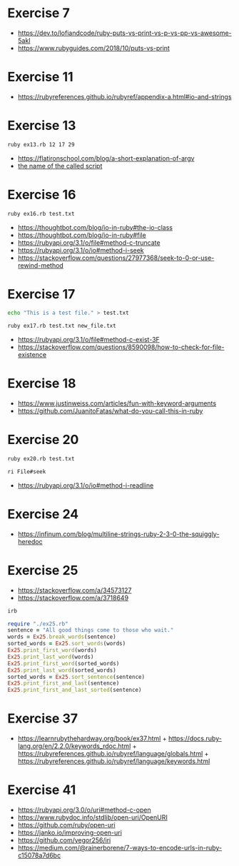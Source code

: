 # Exercise 7

- https://dev.to/lofiandcode/ruby-puts-vs-print-vs-p-vs-pp-vs-awesome-5akl
- https://www.rubyguides.com/2018/10/puts-vs-print

# Exercise 11

- https://rubyreferences.github.io/rubyref/appendix-a.html#io-and-strings

# Exercise 13

```bash
ruby ex13.rb 12 17 29
```

- https://flatironschool.com/blog/a-short-explanation-of-argv
- [the name of the called script](https://stackoverflow.com/a/4835877/18235104)

# Exercise 16

```bash
ruby ex16.rb test.txt
```

- https://thoughtbot.com/blog/io-in-ruby#the-io-class
- https://thoughtbot.com/blog/io-in-ruby#file
- https://rubyapi.org/3.1/o/file#method-c-truncate
- https://rubyapi.org/3.1/o/io#method-i-seek
- https://stackoverflow.com/questions/27977368/seek-to-0-or-use-rewind-method

# Exercise 17

```bash
echo "This is a test file." > test.txt
```

```bash
ruby ex17.rb test.txt new_file.txt
```

- https://rubyapi.org/3.1/o/file#method-c-exist-3F
- https://stackoverflow.com/questions/8590098/how-to-check-for-file-existence

# Exercise 18

- https://www.justinweiss.com/articles/fun-with-keyword-arguments
- https://github.com/JuanitoFatas/what-do-you-call-this-in-ruby

# Exercise 20

```bash
ruby ex20.rb test.txt
```

```bash
ri File#seek
```

- https://rubyapi.org/3.1/o/io#method-i-readline

# Exercise 24

- https://infinum.com/blog/multiline-strings-ruby-2-3-0-the-squiggly-heredoc

# Exercise 25

- https://stackoverflow.com/a/34573127
- https://stackoverflow.com/a/3718649

```bash
irb
```

```ruby
require "./ex25.rb"
sentence = "All good things come to those who wait."
words = Ex25.break_words(sentence)
sorted_words = Ex25.sort_words(words)
Ex25.print_first_word(words)
Ex25.print_last_word(words)
Ex25.print_first_word(sorted_words)
Ex25.print_last_word(sorted_words)
sorted_words = Ex25.sort_sentence(sentence)
Ex25.print_first_and_last(sentence)
Ex25.print_first_and_last_sorted(sentence)
```

# Exercise 37

- https://learnrubythehardway.org/book/ex37.html + https://docs.ruby-lang.org/en/2.2.0/keywords_rdoc.html + https://rubyreferences.github.io/rubyref/language/globals.html + https://rubyreferences.github.io/rubyref/language/keywords.html

# Exercise 41

- https://rubyapi.org/3.0/o/uri#method-c-open
- https://www.rubydoc.info/stdlib/open-uri/OpenURI
- https://github.com/ruby/open-uri
- https://janko.io/improving-open-uri
- https://github.com/yegor256/iri
- https://medium.com/@rainerborene/7-ways-to-encode-urls-in-ruby-c15078a7d6bc
